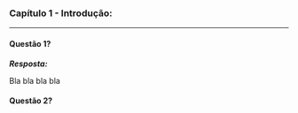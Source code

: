 ### Capítulo 1 - Introdução:
<hr>

#### Questão 1?

***Resposta:***

Bla bla bla bla

#### Questão 2? 
